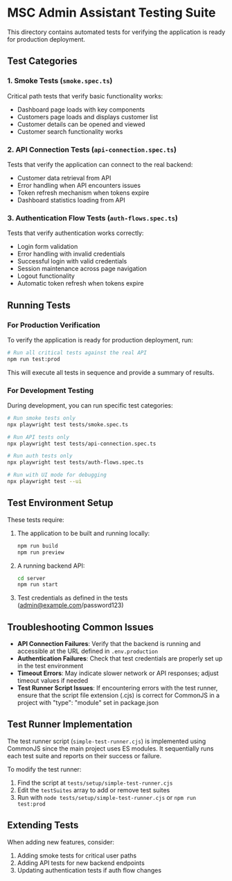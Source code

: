 # MSC Admin Assistant Testing Suite

This directory contains automated tests for verifying the application is ready for production deployment.

## Test Categories

### 1. Smoke Tests (`smoke.spec.ts`)

Critical path tests that verify basic functionality works:
- Dashboard page loads with key components
- Customers page loads and displays customer list
- Customer details can be opened and viewed
- Customer search functionality works

### 2. API Connection Tests (`api-connection.spec.ts`)

Tests that verify the application can connect to the real backend:
- Customer data retrieval from API
- Error handling when API encounters issues
- Token refresh mechanism when tokens expire
- Dashboard statistics loading from API

### 3. Authentication Flow Tests (`auth-flows.spec.ts`)

Tests that verify authentication works correctly:
- Login form validation
- Error handling with invalid credentials
- Successful login with valid credentials
- Session maintenance across page navigation
- Logout functionality
- Automatic token refresh when tokens expire

## Running Tests

### For Production Verification

To verify the application is ready for production deployment, run:

```bash
# Run all critical tests against the real API
npm run test:prod
```

This will execute all tests in sequence and provide a summary of results.

### For Development Testing

During development, you can run specific test categories:

```bash
# Run smoke tests only
npx playwright test tests/smoke.spec.ts

# Run API tests only
npx playwright test tests/api-connection.spec.ts

# Run auth tests only
npx playwright test tests/auth-flows.spec.ts

# Run with UI mode for debugging
npx playwright test --ui
```

## Test Environment Setup

These tests require:

1. The application to be built and running locally:
   ```bash
   npm run build
   npm run preview
   ```

2. A running backend API:
   ```bash
   cd server
   npm run start
   ```

3. Test credentials as defined in the tests (admin@example.com/password123)

## Troubleshooting Common Issues

- **API Connection Failures**: Verify that the backend is running and accessible at the URL defined in `.env.production`
- **Authentication Failures**: Check that test credentials are properly set up in the test environment
- **Timeout Errors**: May indicate slower network or API responses; adjust timeout values if needed
- **Test Runner Script Issues**: If encountering errors with the test runner, ensure that the script file extension (.cjs) is correct for CommonJS in a project with "type": "module" set in package.json

## Test Runner Implementation

The test runner script (`simple-test-runner.cjs`) is implemented using CommonJS since the main project uses ES modules. 
It sequentially runs each test suite and reports on their success or failure.

To modify the test runner:
1. Find the script at `tests/setup/simple-test-runner.cjs`
2. Edit the `testSuites` array to add or remove test suites
3. Run with `node tests/setup/simple-test-runner.cjs` or `npm run test:prod`

## Extending Tests

When adding new features, consider:
1. Adding smoke tests for critical user paths
2. Adding API tests for new backend endpoints
3. Updating authentication tests if auth flow changes 
